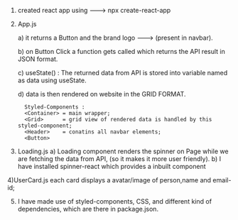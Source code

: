 1) created react app using ---> npx create-react-app
2) App.js 
    
      a) it returns a Button and the brand logo ---> (present in navbar).
      
      b) on Button Click a function gets called which returns the API result in JSON format.
      
      c) useState() : 
            The returned data from API is stored into variable named as data using useState. 
            
      d) data is then rendered on website in the GRID FORMAT.
         
         Styled-Components : 
         <Container> = main wrapper;
         <Grid>      = grid view of rendered data is handled by this styled-component; 
         <Header>    = conatins all navbar elements;
         <Button>    
              
         
3) Loading.js
      a) Loading component renders the spinner on Page while we are fetching the data from API, (so it makes it more user friendly).
      b) I have installed spinner-react which provides a inbuilt component <SpinnerCircular>


4)UserCard.js
     each card displays a avatar/image of person,name and email-id;  

5) I have made use of styled-components, CSS, and different kind of dependencies, which are there in package.json.
